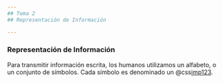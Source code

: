 ```yaml
---
## Tema 2
## Representación de Información

---
```

### Representación de Información
Para transmitir información escrita, los humanos utilizamos un alfabeto, o un conjunto de símbolos. Cada símbolo es denominado un @css[imp123](caracter).


